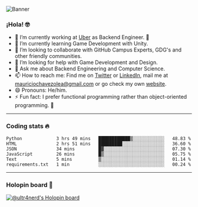 ![Banner](banner.gif)

### ¡Hola! 🤓

- 🔭 I’m currently working at [Uber](https://uber.com) as Backend Engineer. 🚗
- 🌱 I’m currently learning Game Development with Unity.
- 👯 I’m looking to collaborate with GitHub Campus Experts, GDG's and other friendly communities.
- 🤔 I’m looking for help with Game Development and Design.
- 💬 Ask me about Backend Engineering and Computer Science.
- 📫 How to reach me: Find me on [Twitter](https://twitter.com/ultr4nerd) or [LinkedIn](https://www.linkedin.com/in/ultr4nerd), mail me at [mauriciochavezolea@gmail.com](mailto:mauriciochavezolea@gmail.com) or go check my own [website](https://mauriciochavez.dev).
- 😄 Pronouns: He/him. 
- ⚡ Fun fact: I prefer functional programming rather than object-oriented programming. 🤭
---

### Coding stats 🔥

<!--START_SECTION:waka-->

```text
Python             3 hrs 49 mins   ████████████▒░░░░░░░░░░░░   48.83 %
HTML               2 hrs 51 mins   █████████░░░░░░░░░░░░░░░░   36.60 %
JSON               34 mins         █▓░░░░░░░░░░░░░░░░░░░░░░░   07.30 %
JavaScript         26 mins         █▒░░░░░░░░░░░░░░░░░░░░░░░   05.75 %
Text               5 mins          ▒░░░░░░░░░░░░░░░░░░░░░░░░   01.14 %
requirements.txt   1 min           ░░░░░░░░░░░░░░░░░░░░░░░░░   00.24 %
```

<!--END_SECTION:waka-->

---

### Holopin board 🦖

[![@ultr4nerd's Holopin board](https://holopin.me/ultr4nerd)](https://holopin.io/@ultr4nerd)
